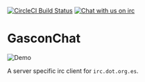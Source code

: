 [![CircleCI Build Status](https://circleci.com/gh/matheusfillipe/gasconchat.svg?style=shield)](https://circleci.com/gh/matheusfillipe/gasconchat)
[![Chat with us on irc](https://img.shields.io/badge/-IRC-gray?logo=gitter)](https://mangle.ga/irc)


# GasconChat

![Demo](https://user-images.githubusercontent.com/24435787/177701747-4708496b-5f8f-40e8-920b-b6ce040c804e.png)

A server specific irc client for `irc.dot.org.es`. 

